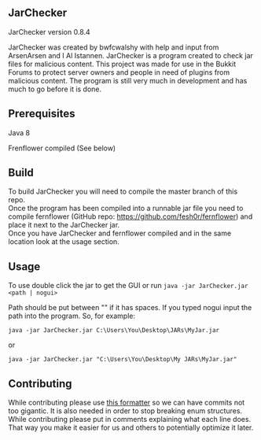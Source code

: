 
## JarChecker

JarChecker version 0.8.4

JarChecker was created by bwfcwalshy with help and input from ArsenArsen and I Al Istannen. JarChecker is a program created to check jar files for malicious content. This project was made for use in the Bukkit Forums to protect server owners and people in need of plugins from malicious content. The program is still very much in development and has much to go before it is done.

## Prerequisites
Java 8

Frenflower compiled (See below)

## Build

To build JarChecker you will need to compile the master branch of this repo.  
Once the program has been compiled into a runnable jar file you need to compile fernflower (GitHub repo: https://github.com/fesh0r/fernflower) and place it next to the JarChecker jar.  
Once you have JarChecker and fernflower compiled and in the same location look at the usage section.

## Usage
To use double click the jar to get the GUI or run 
  ``java -jar JarChecker.jar <path | nogui>``
  
Path should be put between "" if it has spaces.
If you typed nogui input the path into the program.
So, for example: 

``java -jar JarChecker.jar C:\Users\You\Desktop\JARs\MyJar.jar``

or

``java -jar JarChecker.jar "C:\Users\You\Desktop\My JARs\MyJar.jar"``

## Contributing
While contributing please use [this formatter](https://github.com/bwfcwalshyPluginDev/JarChecker/files/367925/javaformatter.zip) so we can have commits not too gigantic. It is also needed in order to stop breaking enum structures.
While contributing please put in comments explaining what each line does. That way you make it easier for us and others to potentially optimize it later.
